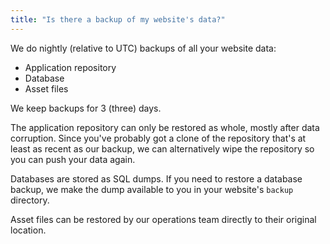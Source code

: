 ```yaml
---
title: "Is there a backup of my website's data?"
---
```


We do nightly (relative to UTC) backups of all your website data:

* Application repository
* Database
* Asset files

We keep backups for 3 (three) days.

The application repository can only be restored as whole, mostly after data corruption. Since you've probably got a clone of the repository that's at least as recent as our backup, we can alternatively wipe the repository so you can push your data again.

Databases are stored as SQL dumps. If you need to restore a database backup, we make the dump available to you in your website's `backup` directory.

Asset files can be restored by our operations team directly to their original location.
